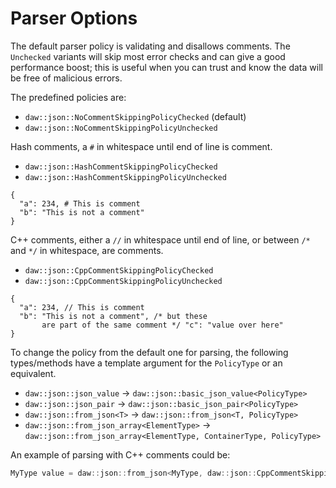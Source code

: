 # Parser Options

The default parser policy is validating and disallows comments.  The `Unchecked` variants will skip most error checks and can give a good performance boost; this is useful when you can trust and know the data will be free of malicious errors.

The predefined policies are:
* `daw::json::NoCommentSkippingPolicyChecked` (default)
* `daw::json::NoCommentSkippingPolicyUnchecked`

Hash comments, a `#` in whitespace until end of line is comment.
* `daw::json::HashCommentSkippingPolicyChecked`
* `daw::json::HashCommentSkippingPolicyUnchecked`
```
{
  "a": 234, # This is comment
  "b": "This is not a comment"
}
```
C++ comments, either a `//` in whitespace until end of line, or between `/*` and `*/` in whitespace, are comments.
* `daw::json::CppCommentSkippingPolicyChecked`
* `daw::json::CppCommentSkippingPolicyUnchecked`
```
{
  "a": 234, // This is comment
  "b": "This is not a comment", /* but these
       are part of the same comment */ "c": "value over here"
}
```
To change the policy from the default one for parsing, the following types/methods have a template argument for the `PolicyType` or an equivalent.

* `daw::json::json_value` -> `daw::json::basic_json_value<PolicyType>`
* `daw::json::json_pair` -> `daw::json::basic_json_pair<PolicyType>`
* `daw::json::from_json<T>` -> `daw::json::from_json<T, PolicyType>`
* `daw::json::from_json_array<ElementType>` -> `daw::json::from_json_array<ElementType, ContainerType, PolicyType>`

An example of parsing with C++ comments could be:
```c++
MyType value = daw::json::from_json<MyType, daw::json::CppCommentSkippingPolicyChecked>( json_string );
```